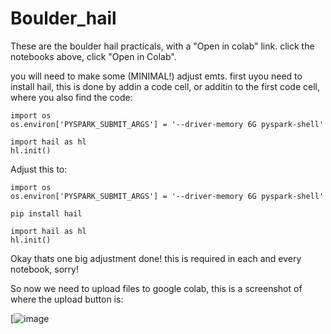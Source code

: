 # Boulder_hail
These are the boulder hail practicals, with a "Open in colab" link. click the notebooks above, click "Open in Colab".


you will need to make some (MINIMAL!) adjust emts. first uyou need to install hail, this is done by addin a code cell, or additin to the first code cell, where you also find the code:

```
import os
os.environ['PYSPARK_SUBMIT_ARGS'] = '--driver-memory 6G pyspark-shell'

import hail as hl
hl.init()
```

Adjust this to:

```
import os
os.environ['PYSPARK_SUBMIT_ARGS'] = '--driver-memory 6G pyspark-shell'

pip install hail

import hail as hl
hl.init()
```

Okay thats one big adjustment done! this is required in each and every notebook, sorry!

So now we need to upload files to google colab, this is a screenshot of where the upload button is:

[![image](https://github.com/MichelNivard/Boulder_hail/assets/11858442/fecbced1-844a-4c7d-985a-b1b00796c135)

